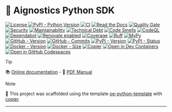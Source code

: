 # 🔬 Aignostics Python SDK

[![License](https://img.shields.io/github/license/aignostics/python-sdk?logo=opensourceinitiative&logoColor=3DA639&labelColor=414042&color=A41831)
](https://github.com/aignostics/python-sdk/blob/main/LICENSE)
[![PyPI - Python Version](https://img.shields.io/pypi/pyversions/aignostics.svg?logo=python&color=204361&labelColor=1E2933)](https://github.com/aignostics/python-sdk/blob/main/noxfile.py)
[![CI](https://github.com/aignostics/python-sdk/actions/workflows/test-and-report.yml/badge.svg)](https://github.com/aignostics/python-sdk/actions/workflows/test-and-report.yml)
[![Read the Docs](https://img.shields.io/readthedocs/aignostics)](https://aignostics.readthedocs.io/en/latest/)
[![Quality Gate](https://sonarcloud.io/api/project_badges/measure?project=aignostics_python-sdk&metric=alert_status)](https://sonarcloud.io/summary/new_code?id=aignostics_python-sdk)
[![Security](https://sonarcloud.io/api/project_badges/measure?project=aignostics_python-sdk&metric=security_rating)](https://sonarcloud.io/summary/new_code?id=aignostics_python-sdk)
[![Maintainability](https://sonarcloud.io/api/project_badges/measure?project=aignostics_python-sdk&metric=sqale_rating)](https://sonarcloud.io/summary/new_code?id=aignostics_python-sdk)
[![Technical Debt](https://sonarcloud.io/api/project_badges/measure?project=aignostics_python-sdk&metric=sqale_index)](https://sonarcloud.io/summary/new_code?id=aignostics_python-sdk)
[![Code Smells](https://sonarcloud.io/api/project_badges/measure?project=aignostics_python-sdk&metric=code_smells)](https://sonarcloud.io/summary/new_code?id=aignostics_python-sdk)
[![CodeQL](https://github.com/aignostics/python-sdk/actions/workflows/codeql.yml/badge.svg)](https://github.com/aignostics/python-sdk/security/code-scanning)
[![Dependabot](https://img.shields.io/badge/dependabot-active-brightgreen?style=flat-square&logo=dependabot)](https://github.com/aignostics/python-sdk/security/dependabot)
[![Renovate enabled](https://img.shields.io/badge/renovate-enabled-brightgreen.svg)](https://github.com/aignostics/python-sdk/issues?q=is%3Aissue%20state%3Aopen%20Dependency%20Dashboard)
[![Coverage](https://codecov.io/gh/aignostics/python-sdk/graph/badge.svg?token=SX34YRP30E)](https://codecov.io/gh/aignostics/python-sdk)
[![Ruff](https://img.shields.io/badge/style-Ruff-blue?color=D6FF65)](https://github.com/aignostics/python-sdk/blob/main/noxfile.py)
[![MyPy](https://img.shields.io/badge/mypy-checked-blue)](https://github.com/aignostics/python-sdk/blob/main/noxfile.py)
[![GitHub - Version](https://img.shields.io/github/v/release/aignostics/python-sdk?label=GitHub&style=flat&labelColor=1C2C2E&color=blue&logo=GitHub&logoColor=white)](https://github.com/aignostics/python-sdk/releases)
[![GitHub - Commits](https://img.shields.io/github/commit-activity/m/aignostics/python-sdk/main?label=commits&style=flat&labelColor=1C2C2E&color=blue&logo=GitHub&logoColor=white)](https://github.com/aignostics/python-sdk/commits/main/)
[![PyPI - Version](https://img.shields.io/pypi/v/aignostics.svg?label=PyPI&logo=pypi&logoColor=%23FFD243&labelColor=%230073B7&color=FDFDFD)](https://pypi.python.org/pypi/aignostics)
[![PyPI - Status](https://img.shields.io/pypi/status/aignostics?logo=pypi&logoColor=%23FFD243&labelColor=%230073B7&color=FDFDFD)](https://pypi.python.org/pypi/aignostics)
[![Docker - Version](https://img.shields.io/docker/v/helmuthva/aignostics-python-sdk?sort=semver&label=Docker&logo=docker&logoColor=white&labelColor=1354D4&color=10151B)](https://hub.docker.com/r/helmuthva/aignostics-python-sdk/tags)
[![Docker - Size](https://img.shields.io/docker/image-size/helmuthva/aignostics-python-sdk?sort=semver&arch=arm64&label=image&logo=docker&logoColor=white&labelColor=1354D4&color=10151B)](https://hub.docker.com/r/helmuthva/aignostics-python-sdk/)
[![Copier](https://img.shields.io/endpoint?url=https://raw.githubusercontent.com/copier-org/copier/master/img/badge/badge-grayscale-inverted-border-orange.json)](https://github.com/helmut-hoffer-von-ankershoffen/oe-python-template)
[![Open in Dev Containers](https://img.shields.io/static/v1?label=Dev%20Containers&message=Open&color=blue&logo=data:image/svg%2bxml;base64,PHN2ZyB4bWxucz0iaHR0cDovL3d3dy53My5vcmcvMjAwMC9zdmciIHZpZXdCb3g9IjAgMCAyNCAyNCI+PHBhdGggZmlsbD0iI2ZmZiIgZD0iTTE3IDE2VjdsLTYgNU0yIDlWOGwxLTFoMWw0IDMgOC04aDFsNCAyIDEgMXYxNGwtMSAxLTQgMmgtMWwtOC04LTQgM0gzbC0xLTF2LTFsMy0zIi8+PC9zdmc+)](https://vscode.dev/redirect?url=vscode://ms-vscode-remote.remote-containers/cloneInVolume?url=https://github.com/aignostics/python-sdk)
[![Open in GitHub Codespaces](https://img.shields.io/static/v1?label=GitHub%20Codespaces&message=Open&color=blue&logo=github)](https://github.com/codespaces/new/aignostics/python-sdk)

<!---
[![ghcr.io - Version](https://ghcr-badge.egpl.dev/aignostics/python-sdk/tags?color=%2344cc11&ignore=0.0%2C0%2Clatest&n=3&label=ghcr.io&trim=)](https://github.com/aignostics/python-sdk/pkgs/container/python-sdk)
[![ghcr.io - Sze](https://ghcr-badge.egpl.dev/aignostics/python-sdk/size?color=%2344cc11&tag=latest&label=size&trim=)](https://github.com/aignostics/python-sdk/pkgs/container/python-sdk)
-->

> [!TIP]
> 📚 [Online documentation](https://aignostics.readthedocs.io/en/latest/) - 📖 [PDF Manual](https://aignostics.readthedocs.io/_/downloads/en/latest/pdf/)

> [!NOTE]
> 🧠 This project was scaffolded using the template [oe-python-template](https://github.com/helmut-hoffer-von-ankershoffen/oe-python-template) with [copier](https://copier.readthedocs.io/).

---
